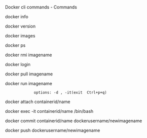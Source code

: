 Docker cli commands - Commands

docker info

docker version

docker images

docker ps

docker rmi imagename

docker login


docker pull imagename

docker run imagename

                 options: -d , -it(exit  Ctrl+p+q)
 
docker attach containerid/name

docker exec -it containerid/name /bin/bash

docker commit containerid/name dockerusername/newimagename 

docker push dockerusername/newimagename
